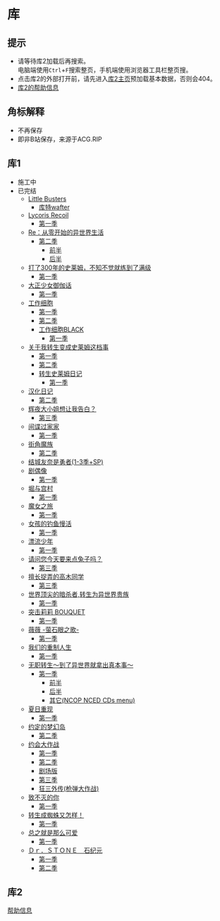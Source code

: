 # 库

## 提示

- 请等待库2加载后再搜索。  
电脑端使用`Ctrl`+`F`搜索整页，手机端使用浏览器工具栏整页搜。  
- 点击库2的外部打开前，请先进入[库2主页](//share.xrzyun.top)预加载基本数据，否则会404。  
- [库2的帮助信息](//bili-vd-bak.notion.site/b23-f3d8d201a8dc46f7b04a33c53ccf2da4)

## 角标解释

- <Badge type="danger" text="弃更{已有集数}" />不再保存  
- <Badge type="warning" text="无弹幕" />即非B站保存，来源于ACG.RIP  

## 库1

- 施工中
- 已完结
  - [Little Busters](../lib/Little%20Busters/)
    - [库特wafter](../lib/Little%20Busters/库特wafter/)
  - [Lycoris Recoil](../lib/Lycoris%20Recoil/)
    - [第一季](../lib/Lycoris%20Recoil/第一季/)<Badge type="danger" text="弃更1-6" /><Badge type="warning" text="无弹幕" />
  - [Re：从零开始的异世界生活](../lib/Re：从零开始的异世界生活/)
    - [第二季](../lib/Re：从零开始的异世界生活/第二季/)
      - [前半](../lib/Re：从零开始的异世界生活/第二季/前半/)
      - [后半](../lib/Re：从零开始的异世界生活/第二季/后半/)
  - [打了300年的史莱姆，不知不觉就练到了满级](../lib/打了300年的史莱姆，不知不觉就练到了满级/)
    - [第一季](../lib/打了300年的史莱姆，不知不觉就练到了满级/第一季/)
  - [大正少女御伽话](../lib/大正少女御伽话/)
    - [第一季](../lib/大正少女御伽话/第一季/)
  - [工作细胞](../lib/工作细胞/)
    - [第一季](../lib/工作细胞/第一季/)
    - [第二季](../lib/工作细胞/第二季/)
    - [工作细胞BLACK](../lib/工作细胞/工作细胞BLACK/)
      - [第一季](../lib/工作细胞/工作细胞BLACK/第一季/)
  - [关于我转生变成史莱姆这档事](../lib/关于我转生变成史莱姆这档事/)
    - [第一季](../lib/关于我转生变成史莱姆这档事/第一季/)
    - [第二季](../lib/关于我转生变成史莱姆这档事/第二季/)
    - [转生史莱姆日记](../lib/关于我转生变成史莱姆这档事/转生史莱姆日记/)
      - [第一季](../lib/关于我转生变成史莱姆这档事/转生史莱姆日记/第一季/)
  - [汉化日记](../lib/汉化日记/)
    - [第二季](../lib/汉化日记/第二季/)
  - [辉夜大小姐想让我告白？](../lib/辉夜大小姐想让我告白？/)
    - [第三季](../lib/辉夜大小姐想让我告白？/第三季/)<Badge type="warning" text="无弹幕" />
  - [间谍过家家](../lib/间谍过家家/)
    - [第一季](../lib/间谍过家家/第一季/)<Badge type="danger" text="弃更1-3" /><Badge type="warning" text="无弹幕" />
  - [街角魔族](../lib/街角魔族/)
    - [第二季](../lib/街角魔族/第二季/)<Badge type="warning" text="无弹幕" />
  - [结城友奈是勇者(1-3季+SP)](../lib/结城友奈是勇者/)
  - [剧偶像](../lib/剧偶像/)
    - [第一季](../lib/剧偶像/第一季/)
  - [堀与宫村](../lib/堀与宫村/)
    - [第一季](../lib/堀与宫村/第一季/)
  - [魔女之旅](../lib/魔女之旅/)
    - [第一季](../lib/魔女之旅/第一季/)
  - [女孩的钓鱼慢活](../lib/女孩的钓鱼慢活/)
    - [第一季](../lib/女孩的钓鱼慢活/第一季/)<Badge type="warning" text="无弹幕" />
  - [漂流少年](../lib/漂流少年/)
    - [第一季](../lib/漂流少年/第一季/)
  - [请问您今天要来点兔子吗？](../lib/请问您今天要来点兔子吗？/)
    - [第三季](../lib/请问您今天要来点兔子吗？/第三季/)
  - [擅长捉弄的高木同学](../lib/擅长捉弄的高木同学/)
    - [第三季](../擅长捉弄的高木同学/第三季/)
  - [世界顶尖的暗杀者,转生为异世界贵族](../lib/世界顶尖的暗杀者,转生为异世界贵族/)
    - [第一季](../lib/世界顶尖的暗杀者,转生为异世界贵族/第一季/)
  - [突击莉莉 BOUQUET](../lib/突击莉莉%20BOUQUET/)
    - [第一季](../lib/突击莉莉%20BOUQUET/第一季/)
  - [薇薇 -萤石眼之歌-](../lib/薇薇%20-萤石眼之歌-/)
    - [第一季](../lib/薇薇%20-萤石眼之歌-/第一季/)
  - [我们的重制人生](../lib/我们的重制人生/)
    - [第一季](../lib/我们的重制人生/第一季/)
  - [无职转生～到了异世界就拿出真本事～](../lib/无职转生～到了异世界就拿出真本事～/)
    - [第一季](../lib/无职转生～到了异世界就拿出真本事～/第一季/)
      - [前半](../lib/无职转生～到了异世界就拿出真本事～/第一季/前半/)
      - [后半](../lib/无职转生～到了异世界就拿出真本事～/第一季/后半/)
      - [其它(NCOP NCED CDs menu)](../lib/无职转生～到了异世界就拿出真本事～/第一季/其它/)
  - [夏日重现](../lib/夏日重现/)
    - [第一季](../lib/夏日重现/第一季/)<Badge type="danger" text="弃更1-17" /><Badge type="warning" text="无弹幕" />
  - [约定的梦幻岛](../lib/约定的梦幻岛/)
    - [第二季](../lib/约定的梦幻岛/第二季/)<Badge type="danger" text="弃更1-2" />
  - [约会大作战](../lib/约会大作战/)
    - [第一季](../lib/约会大作战/第一季/)
    - [第二季](../lib/约会大作战/第二季/)
    - [剧场版](../lib/约会大作战/剧场版/)
    - [第三季](../lib/约会大作战/第三季/)
    - [狂三外传(枪弹大作战)](../lib/约会大作战/狂三外传(枪弹大作战)/)
  - [致不灭的你](../lib/致不灭的你/)
    - [第一季](../lib/致不灭的你/第一季/)
  - [转生成蜘蛛又怎样！](../lib/转生成蜘蛛又怎样！/)
    - [第一季](../lib/转生成蜘蛛又怎样！/第一季/)
  - [总之就是那么可爱](../lib/总之就是那么可爱/)
    - [第一季](../lib/总之就是那么可爱/第一季/)
  - [Ｄｒ．ＳＴＯＮＥ　石纪元](../lib/%EF%BC%A4%EF%BD%92%EF%BC%8E%EF%BC%B3%EF%BC%B4%EF%BC%AF%EF%BC%AE%EF%BC%A5%E3%80%80%E7%9F%B3%E7%BA%AA%E5%85%83/)
    - [第一季](../lib/%EF%BC%A4%EF%BD%92%EF%BC%8E%EF%BC%B3%EF%BC%B4%EF%BC%AF%EF%BC%AE%EF%BC%A5%E3%80%80%E7%9F%B3%E7%BA%AA%E5%85%83/第一季/)
    - [第二季](../lib/%EF%BC%A4%EF%BD%92%EF%BC%8E%EF%BC%B3%EF%BC%B4%EF%BC%AF%EF%BC%AE%EF%BC%A5%E3%80%80%E7%9F%B3%E7%BA%AA%E5%85%83/第二季/)

## 库2

[帮助信息](//bili-vd-bak.notion.site/b23-f3d8d201a8dc46f7b04a33c53ccf2da4)

<el-table :data="filterTableData" stripe height="500" style="width: 100%">
  <el-table-column prop="md" label="md" width="200" />
  <el-table-column prop="name" label="标题" width="300" />
  <el-table-column fixed="right" label="操作" width="150">
    <template #default="scope">
      <el-button
         link
         type="primary"
         size="small"
         @click.prevent="alertd(filterTableData[scope.$index].res)"
      >
        来源
      </el-button>
      <a :href="'//share.xrzyun.top' + '/md/' + filterTableData[scope.$index].md" target="_blank">外部打开</a>
    </template>
  </el-table-column>
</el-table>

<script setup lang="ts">
import { ElButton, ElTable, ElTableColumn } from "element-plus";
import { ref, reactive, computed } from "vue";
import fetch from "isomorphic-fetch";
const gapi = "https://b23.xrzapi.eu.org/api/graphql"

const data: { md: number; name: string; ffn: string; res: string }[] = reactive(
  []
);

function alertd(mes: string) {
  alert(mes);
}

const search = ref("");
const filterTableData = computed(() =>
  data
    .filter(
      (data) =>
        !search.value ||
        data.ffn.toString().toLowerCase().includes(search.value.toLowerCase())
    )
    .sort((a, b) => a.md - b.md)
);

let md_name_dic: { [key: string]: string } = reactive({});
async function getInfo() {
  const res_info = (
    await fetch(gapi, {
      method: "POST",
      headers: {
        "Content-Type": "application/json",
      },
      body: JSON.stringify({
        query: `query($path: String!) {
    od(path: $path) {
      raw {
        dlinks {
          dlink
        }
      }
    }
  }
`,
        variables: {
          path: "/index/md_name_dic.json",
        },
      }),
    }).then((res) => res.json())
  )?.data?.od?.raw?.dlinks[0]?.dlink;
  const info = await fetch(res_info).then((res) => res.json());
  md_name_dic = info;
}

async function getPages(drive: string, nextPageToken: string) {
  const result = await fetch(gapi, {
    method: "POST",
    headers: {
      "Content-Type": "application/json",
    },
    body: JSON.stringify({
      query: `query ($path: String!, $drive: String!, $nextPageToken: String!) {
    od(path: $path) {
      folder(drive: $drive, nextPageToken: $nextPageToken) {
        items {
          sharelink,
          folder {
            nextPageToken,
            value {
              name
            }
          }
        }
      }
    }
  }
`,
      variables: {
        path: "/index/md/",
        drive: drive,
        nextPageToken: nextPageToken,
      },
    }),
  }).then((res) => res.json());

  const items = result.data.od.folder.items;
  const i = items[0];
  const sharelink = i.sharelink,
    value = i.folder.value;
  for (const j of value) {
    data.push({
      md: Number(j.name), //完整文件名
      name: md_name_dic[j.name] || "",
      ffn: j.name + (md_name_dic[j.name] || ""),
      res: sharelink, //此集来源链接
    });
  }
  if (i.folder.nextPageToken) await getPages(drive, i.folder.nextPageToken);
}

async function main() {
  const result = await fetch(gapi, {
    method: "POST",
    headers: {
      "Content-Type": "application/json",
    },
    body: JSON.stringify({
    query: `
  {
    od(path: "/index/md/") {
      folder {
        items {
          sharelink,
          folder {
            nextPageToken,
            value {
              name
            }
          }
        }
      }
    }
  }
`,
    }),
  }).then((res) => res.json());

  await getInfo();

  const items = await result.data.od.folder.items;
  for (const i of items) {
    const sharelink = i.sharelink,
      value = i.folder.value;
    for (const j of value) {
      data.push({
        md: Number(j.name), //完整文件名
        name: md_name_dic[j.name] || "",
        ffn: j.name + (md_name_dic[j.name] || ""),
        res: sharelink, //此集来源链接
      });
    }
    if (i.folder.nextPageToken)
      await getPages(sharelink, i.folder.nextPageToken);
  }
}
main();
</script>
